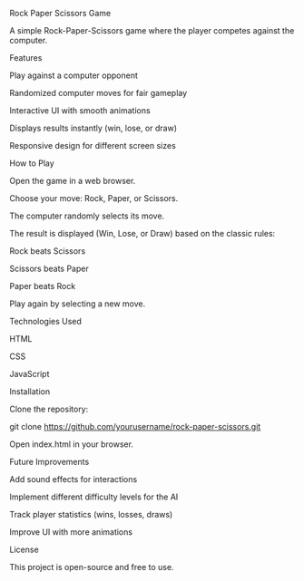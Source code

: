 Rock Paper Scissors Game

A simple Rock-Paper-Scissors game where the player competes against the computer.

Features

Play against a computer opponent

Randomized computer moves for fair gameplay

Interactive UI with smooth animations

Displays results instantly (win, lose, or draw)

Responsive design for different screen sizes

How to Play

Open the game in a web browser.

Choose your move: Rock, Paper, or Scissors.

The computer randomly selects its move.

The result is displayed (Win, Lose, or Draw) based on the classic rules:

Rock beats Scissors

Scissors beats Paper

Paper beats Rock

Play again by selecting a new move.

Technologies Used

HTML

CSS

JavaScript

Installation

Clone the repository:

git clone https://github.com/yourusername/rock-paper-scissors.git

Open index.html in your browser.

Future Improvements

Add sound effects for interactions

Implement different difficulty levels for the AI

Track player statistics (wins, losses, draws)

Improve UI with more animations

License

This project is open-source and free to use.

